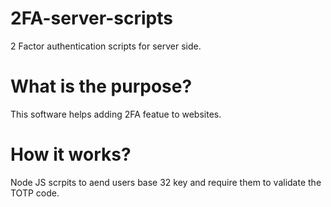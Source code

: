 # 2FA-server-scripts
2 Factor authentication scripts for server side.

# What is the purpose?
This software helps adding 2FA featue to websites.

# How it works?
Node JS scrpits to aend users base 32 key and require them to validate the TOTP code.
